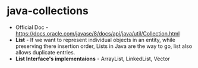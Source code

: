 # java-collections
- Official Doc - https://docs.oracle.com/javase/8/docs/api/java/util/Collection.html
- **List** - If we want to represent individual objects in an entity, while preserving there insertion order, Lists in Java are the way to go, list also allows duplicate entries.
- **List Interface's implementaions** - ArrayList, LinkedList, Vector
